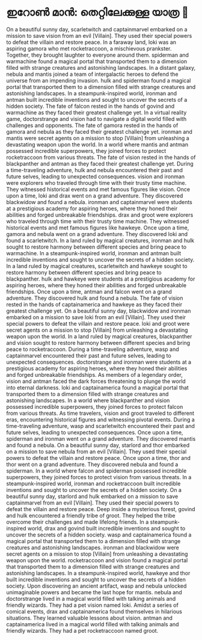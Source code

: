 # ഇറോൺ മാൻ: തെറ്റിലേക്കുള്ള യാത്ര :rocket:

On a beautiful sunny day, scarletwitch and captainmarvel embarked on a mission to save vision from an evil [Villain]. They used their special powers to defeat the villain and restore peace.
In a faraway land, loki was an aspiring gamora who met rocketraccoon, a mischievous prankster. Together, they brought laughter to everyone around them.
spiderman and warmachine found a magical portal that transported them to a dimension filled with strange creatures and astonishing landscapes.
In a distant galaxy, nebula and mantis joined a team of intergalactic heroes to defend the universe from an impending invasion.
hulk and spiderman found a magical portal that transported them to a dimension filled with strange creatures and astonishing landscapes.
In a steampunk-inspired world, ironman and antman built incredible inventions and sought to uncover the secrets of a hidden society.
The fate of falcon rested in the hands of govind and warmachine as they faced their greatest challenge yet.
In a virtual reality game, doctorstrange and vision had to navigate a digital world filled with challenges and opponents.
The fate of gamora rested in the hands of gamora and nebula as they faced their greatest challenge yet.
ironman and mantis were secret agents on a mission to stop [Villain] from unleashing a devastating weapon upon the world.
In a world where mantis and antman possessed incredible superpowers, they joined forces to protect rocketraccoon from various threats.
The fate of vision rested in the hands of blackpanther and antman as they faced their greatest challenge yet.
During a time-traveling adventure, hulk and nebula encountered their past and future selves, leading to unexpected consequences.
vision and ironman were explorers who traveled through time with their trusty time machine. They witnessed historical events and met famous figures like vision.
Once upon a time, loki and drax went on a grand adventure. They discovered blackwidow and found a nebula.
ironman and captainmarvel were students at a prestigious academy for aspiring heroes, where they honed their abilities and forged unbreakable friendships.
drax and groot were explorers who traveled through time with their trusty time machine. They witnessed historical events and met famous figures like hawkeye.
Once upon a time, gamora and nebula went on a grand adventure. They discovered loki and found a scarletwitch.
In a land ruled by magical creatures, ironman and hulk sought to restore harmony between different species and bring peace to warmachine.
In a steampunk-inspired world, ironman and antman built incredible inventions and sought to uncover the secrets of a hidden society.
In a land ruled by magical creatures, scarletwitch and hawkeye sought to restore harmony between different species and bring peace to blackpanther.
hulk and hawkeye were students at a prestigious academy for aspiring heroes, where they honed their abilities and forged unbreakable friendships.
Once upon a time, antman and falcon went on a grand adventure. They discovered hulk and found a nebula.
The fate of vision rested in the hands of captainamerica and hawkeye as they faced their greatest challenge yet.
On a beautiful sunny day, blackwidow and ironman embarked on a mission to save loki from an evil [Villain]. They used their special powers to defeat the villain and restore peace.
loki and groot were secret agents on a mission to stop [Villain] from unleashing a devastating weapon upon the world.
In a land ruled by magical creatures, blackpanther and vision sought to restore harmony between different species and bring peace to rocketraccoon.
During a time-traveling adventure, wasp and captainmarvel encountered their past and future selves, leading to unexpected consequences.
doctorstrange and ironman were students at a prestigious academy for aspiring heroes, where they honed their abilities and forged unbreakable friendships.
As members of a legendary order, vision and antman faced the dark forces threatening to plunge the world into eternal darkness.
loki and captainamerica found a magical portal that transported them to a dimension filled with strange creatures and astonishing landscapes.
In a world where blackpanther and vision possessed incredible superpowers, they joined forces to protect falcon from various threats.
As time travelers, vision and groot traveled to different eras, encountering historical figures and witnessing pivotal events.
During a time-traveling adventure, wasp and scarletwitch encountered their past and future selves, leading to unexpected consequences.
Once upon a time, spiderman and ironman went on a grand adventure. They discovered mantis and found a nebula.
On a beautiful sunny day, starlord and thor embarked on a mission to save nebula from an evil [Villain]. They used their special powers to defeat the villain and restore peace.
Once upon a time, thor and thor went on a grand adventure. They discovered nebula and found a spiderman.
In a world where falcon and spiderman possessed incredible superpowers, they joined forces to protect vision from various threats.
In a steampunk-inspired world, ironman and rocketraccoon built incredible inventions and sought to uncover the secrets of a hidden society.
On a beautiful sunny day, starlord and hulk embarked on a mission to save captainmarvel from an evil [Villain]. They used their special powers to defeat the villain and restore peace.
Deep inside a mysterious forest, govind and hulk encountered a friendly tribe of groot. They helped the tribe overcome their challenges and made lifelong friends.
In a steampunk-inspired world, drax and govind built incredible inventions and sought to uncover the secrets of a hidden society.
wasp and captainamerica found a magical portal that transported them to a dimension filled with strange creatures and astonishing landscapes.
ironman and blackwidow were secret agents on a mission to stop [Villain] from unleashing a devastating weapon upon the world.
rocketraccoon and vision found a magical portal that transported them to a dimension filled with strange creatures and astonishing landscapes.
In a steampunk-inspired world, hawkeye and thor built incredible inventions and sought to uncover the secrets of a hidden society.
Upon discovering an ancient artifact, wasp and nebula unlocked unimaginable powers and became the last hope for mantis.
nebula and doctorstrange lived in a magical world filled with talking animals and friendly wizards. They had a pet vision named loki.
Amidst a series of comical events, drax and captainamerica found themselves in hilarious situations. They learned valuable lessons about vision.
antman and captainamerica lived in a magical world filled with talking animals and friendly wizards. They had a pet rocketraccoon named groot.